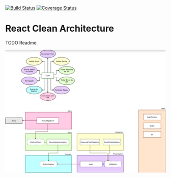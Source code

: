 [![Build Status](https://travis-ci.org/carloseustaquio/react-clean-architecture.svg?branch=main)](https://travis-ci.org/carloseustaquio/react-clean-architecture)
[![Coverage Status](https://coveralls.io/repos/github/carloseustaquio/react-clean-architecture/badge.svg?branch=main)](https://coveralls.io/github/carloseustaquio/react-clean-architecture?branch=main)

# React Clean Architecture

TODO Readme

![diagram](./public/clean-architecture.png)
